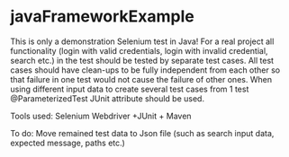 # javaFrameworkExample
This is only a demonstration Selenium test in Java!
For a real project all functionality (login with valid credentials, login with invalid credential, search etc.)
in the test should be tested by separate test cases. All test cases should have clean-ups to be fully independent from each other so that 
failure in one test would not cause the failure of other ones. 
When using different input data to create several test cases from 1 test @ParameterizedTest JUnit attribute should be used.

Tools used: Selenium Webdriver +JUnit + Maven

To do:
 Move remained test data to Json file (such as search input data, expected message, paths etc.)


